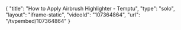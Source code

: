 {
    "title": "How to Apply Airbrush Highlighter - Temptu",
    "type": "solo",
    "layout": "iframe-static",
    "videoId": "107364864",
    "url": "\/tvpembed\/107364864"
}